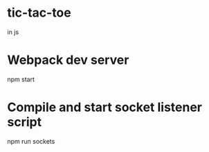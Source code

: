 # tic-tac-toe
in js

# Webpack dev server
npm start

# Compile and start socket listener script
npm run sockets
